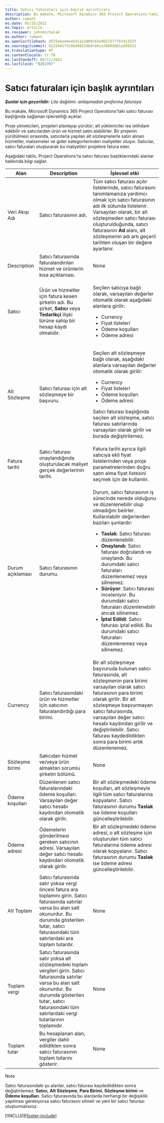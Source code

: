 ```yaml
---
title: Satıcı faturaları için başlık ayrıntıları
description: Bu makale, Microsoft Dynamics 365 Project Operations'taki satıcı faturası başlığında sağlanan işlevselliği açıklar.
author: rumant
ms.date: 03/25/2022
ms.topic: article
ms.reviewer: johnmichalak
ms.author: rumant
ms.openlocfilehash: d575ebe44e45411e1009c64e9b575777b741322f
ms.sourcegitcommit: b2224d1f3c0bd4925d647e6ca3960db81a209521
ms.translationtype: HT
ms.contentlocale: tr-TR
ms.lasthandoff: 08/11/2022
ms.locfileid: "9261707"
---
```

# <a name="header-details-for-vendor-invoices"></a>Satıcı faturaları için başlık ayrıntıları

_**Şunlar için geçerlidir:** Lite dağıtımı: anlaşmadan proforma faturaya_

Bu makale, Microsoft Dynamics 365 Project Operations'taki satıcı faturası başlığında sağlanan işlevselliği açıklar.

Proje yöneticileri, projeleri planlayıp yürütür; alt yükleniciler ise istihdam edebilir ve satıcılardan ürün ve hizmet satın alabilirler. Bir projenin yürütülmesi sırasında, satıcılarla yapılan alt sözleşmelerle satın alınan hizmetler, malzemeler ve gider kategorilerinden maliyetler oluşur. Satıcılar, satıcı faturaları oluşturarak bu maliyetleri projelere fatura eder.

Aşağıdaki tablo, Project Operations'ta satıcı faturası başlıklarındaki alanlar hakkında bilgi sağlar.

| Alan | Description | İşlevsel etki |
| --- | --- | --- |
| Veri Akışı Adı | Satıcı faturasının adı. | Tüm satıcı faturası açılır listelerinde, satıcı faturasını tanımlamanıza yardımcı olmak için satıcı faturasının adı ilk sütunda listelenir. Varsayılan olarak, bir alt sözleşmeden satıcı faturası oluşturulduğunda, satıcı faturasının **Ad** alanı, alt sözleşmenin adı artı geçerli tarihten oluşan bir değere ayarlanır. |
| Description | Satıcı faturasında faturalandırılan hizmet ve ürünlerin kısa açıklaması. | None |
| Satıcı | Ürün ve hizmetler için fatura kesen şirketin adı. Bu şirket, **Satıcı** veya **Tedarikçi** ilişki türüne sahip bir hesap kaydı olmalıdır. | <p>Seçilen satıcıya bağlı olarak, varsayılan değerler otomatik olarak aşağıdaki alanlara girilir:</p><ul><li>Currency</li><li>Fiyat listeleri</li><li>Ödeme koşulları</li><li>Ödeme adresi</li></ul> |
| Alt Sözleşme | Satıcı faturası için alt sözleşmeye bir başvuru. | <p>Seçilen alt sözleşmeye bağlı olarak, aşağıdaki alanlara varsayılan değerler otomatik olarak girilir:</p><ul><li>Currency</li><li>Fiyat listeleri</li><li>Ödeme koşulları</li><li>Ödeme adresi</li></ul><p>Satıcı faturası başlığında seçilen alt sözleşme, satıcı faturası satırlarında varsayılan olarak girilir ve burada değiştirilemez.</p> |
| Fatura tarihi | Satıcı faturası onaylandığında oluşturulacak maliyet gerçek değerlerinin tarihi. | Fatura tarihi ayrıca ilgili satıcıya ekli fiyat listelerinden veya proje parametrelerinden doğru satın alma fiyat listesini seçmek için de kullanılır. |
| Durum açıklaması | Satıcı faturasının durumu. | <p>Durum, satıcı faturasının iş sürecinde nerede olduğunu ve düzenlenebilir olup olmadığını belirler. Kullanılabilir değerlerden bazıları şunlardır:</p><ul><li>**Taslak**: Satıcı faturası düzenlenebilir.</li><li>**Onaylandı**: Satıcı faturası doğrulandı ve onaylandı. Bu durumdaki satıcı faturaları düzenlenemez veya silinemez.</li><li>**Sürüyor**: Satıcı faturası inceleniyor. Bu durumdaki satıcı faturaları düzenlenebilir ancak silinemez.</li><li>**İptal Edildi**: Satıcı faturası iptal edildi. Bu durumdaki satıcı faturaları düzenlenemez veya silinemez.</li></ul> |
| Currency | Satıcı faturasındaki ürün ve hizmetler için satıcının faturalandırdığı para birimi. | Bir alt sözleşmeye başvuruda bulunan satıcı faturasında, alt sözleşmenin para birimi varsayılan olarak satıcı faturasının para birimi olarak girilir. Bir alt sözleşmeye başvurmayan satıcı faturasında, varsayılan değer satıcı hesabı kaydından girilir ve değiştirilebilir. Satıcı faturası kaydedildikten sonra para birimi artık düzenlenemez. |
| Sözleşme birimi | Satıcıdan hizmet ve/veya ürün almaktan sorumlu şirketin bölümü. | None |
| Ödeme koşulları | Düzenlenen satıcı faturalarındaki ödeme koşulları. Varsayılan değer satıcı hesabı kaydından otomatik olarak girilir. | Bir alt sözleşmedeki ödeme koşulları, alt sözleşmeyle ilgili tüm satıcı faturalarına kopyalanır. Satıcı faturasının durumu **Taslak** ise ödeme koşulları güncelleştirilebilir. |
| Ödeme adresi | Ödemelerin gönderilmesi gereken satıcının adresi. Varsayılan değer satıcı hesabı kaydından otomatik olarak girilir. | Bir alt sözleşmedeki ödeme adresi, o alt sözleşme için oluşturulan tüm satıcı faturalarına ödeme adresi olarak kopyalanır. Satıcı faturasının durumu **Taslak** ise ödeme adresi güncelleştirilebilir. |
| Alt Toplam | Satıcı faturasında satır yoksa vergi öncesi fatura ara toplamını girin. Satıcı faturasında satırlar varsa bu alan salt okunurdur. Bu durumda gösterilen tutar, satıcı faturasındaki tüm satırlardaki ara toplam tutardır. | None |
| Toplam vergi | Satıcı faturasında satır yoksa alt sözleşmedeki toplam vergileri girin. Satıcı faturasında satırlar varsa bu alan salt okunurdur. Bu durumda gösterilen tutar, satıcı faturasındaki tüm satırlardaki vergi tutarlarının toplamıdır. | None |
| Toplam tutar | Bu hesaplanan alan, vergiler dahil edildikten sonra satıcı faturasının toplam tutarını gösterir. | None |

> [!NOTE]
> Satıcı faturasındaki şu alanlar, satıcı faturası kaydedildikten sonra değiştirilemez: **Satıcı**, **Alt Sözleşme**, **Para Birimi**, **Sözleşme birimi** ve **Ödeme koşulları**. Satıcı faturasında bu alanlarda herhangi bir değişiklik yapılması gerekiyorsa satıcı faturasını silmeli ve yeni bir satıcı faturası oluşturmalısınız.

[!INCLUDE[footer-include](../../includes/footer-banner.md)]
